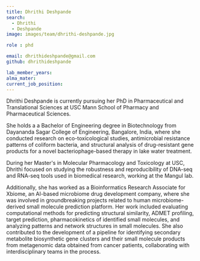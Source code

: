 ```yaml
---
title: Dhrithi Deshpande
search:
  - Dhrithi
  - Deshpande
image: images/team/dhrithi-deshpande.jpg

role : phd

email: dhrithideshpande@gmail.com
github: dhrithideshpande

lab_member_years: 
alma_mater: 
current_job_position: 
---
```


Dhrithi Deshpande is currently pursuing her PhD in Pharmaceutical and Translational Sciences at USC Mann School of Pharmacy and Pharmaceutical Sciences. 

She holds a a Bachelor of Engineering degree in Biotechnology from Dayananda Sagar College of Engineering, Bangalore, India, where she conducted research on eco-toxicological studies, antimicrobial resistance patterns of coliform bacteria, and structural analysis of drug-resistant gene products for a novel bacteriophage-based therapy in lake water treatment.

During her Master's in Molecular Pharmacology and Toxicology at USC, Dhrithi focused on studying the robustness and reproducibility of DNA-seq and RNA-seq tools used in biomedical research, working at the Mangul lab.

Additionally, she has worked as a Bioinformatics Research Associate for Xbiome, an AI-based microbiome drug development company, where she was involved in groundbreaking projects related to human microbiome-derived small molecule prediction platform. Her work included evaluating computational methods for predicting structural similarity, ADMET profiling, target prediction, pharmacokinetics of identified small molecules, and analyzing patterns and network structures in small molecules. She also contributed to the development of a pipeline for identifying secondary metabolite biosynthetic gene clusters and their small molecule products from metagenomic data obtained from cancer patients, collaborating with interdisciplinary teams in the process.

